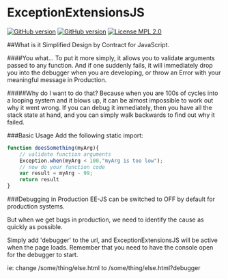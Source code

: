 ExceptionExtensionsJS
=====================

[![GitHub version](https://badge.fury.io/gh/rossillingworth%2FExceptionExtensionsJS.png)](http://badge.fury.io/gh/rossillingworth%2FExceptionExtensionsJS)
[![GitHub version](https://badge.fury.io/bo/rossillingworth%2FExceptionExtensionsJS.png)](http://badge.fury.io/bo/rossillingworth%2FExceptionExtensionsJS)
[![License MPL 2.0](http://img.shields.io/badge/License-MPL%202.0-brightgreen.svg)](http://www.mozilla.org/MPL/2.0/)


##What is it
Simplified Design by Contract for JavaScript.

####You what...
To put it more simply, it allows you to validate arguments passed to any function.
And if one suddenly fails, it will immediately drop you into the debugger when you are developing, or throw an Error with your meaningful message in Production.

#####Why do I want to do that?
Because when you are 100s of cycles into a looping system and it blows up, it can be almost impossible to work out why it went wrong. If you can debug it immediately, then you have all the stack state at hand, and you can simply walk backwards to find out why it failed.  

###Basic Usage
Add the following static import:
```javascript
function doesSomething(myArg){
    // validate function arguments
    Exception.when(myArg < 100,"myArg is too low");
    // now do your function code
    var result = myArg - 99;
    return result
}
```

###Debugging in Production
EE-JS can be switched to OFF by default for production systems. 

But when we get bugs in production, we need to identify the cause as quickly as possible.

Simply add 'debugger' to the url, and ExceptionExtensionsJS will be active when the page loads. Remember that you need to have the console open for the debugger to start.

ie: 
change
/some/thing/else.html 
to
/some/thing/else.html?debugger